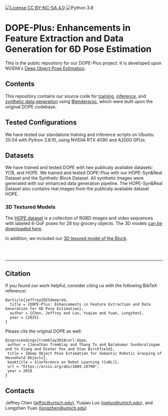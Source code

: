 [![License CC BY-NC-SA 4.0](https://img.shields.io/badge/License-CC%20BY--NC--SA%204.0-blue.svg)](https://creativecommons.org/licenses/by-nc-sa/4.0/legalcode)
![Python 3.8](https://img.shields.io/badge/python-3.8-blue.svg)

# DOPE-Plus: Enhancements in Feature Extraction and Data Generation for 6D Pose Estimation

This is the public repository for our DOPE-Plus project. It is developed upon NVIDIA's [Deep Object Pose Estimation](https://github.com/NVlabs/Deep_Object_Pose).


## Contents
This repository contains our source code for [training](train), [inference](inference), and [synthetic data generation](data_generation) using [Blenderproc](https://github.com/DLR-RM/BlenderProc), which were built upon the original DOPE codebase.


## Tested Configurations

We have tested our standalone training and inference scripts on Ubuntu 20.04 with Python 3.8.10, using NVIDIA RTX 4090 and A2000 GPUs. 


## Datasets

We have trained and tested DOPE with two publicaly available datasets: YCB, and HOPE.
We trained and tested DOPE-Plus with our HOPE-Syn&Real Dataset and the Synthetic Block Dataset. All synthetic images were generated with our enhanced data generation pipeline. The HOPE-Syn&Real Dataset also contains real images from the publicaly available dataset HOPE.


### 3D Textured Models
The [HOPE dataset](https://github.com/swtyree/hope-dataset/) is a collection of RGBD images and video sequences with labeled 6-DoF poses for 28 toy grocery objects.  The 3D models [can be  downloaded here](https://drive.google.com/drive/folders/1jiJS9KgcYAkfb8KJPp5MRlB0P11BStft). 

In addition, we included our [3D texured model of the Block](data_generation/blenderproc_data_gen/models/Block_w_sandpaper_obj/).

<br><br>

---


## Citation

If you found our work helpful, consider citing us with the following BibTeX reference:

```
@article{jeffrey2025deeprob,
  title = {DOPE-Plus: Enhancements in Feature Extraction and Data Generation for 6D Pose Estimation},
  author = {Chen, Jeffrey and Luo, Yuqiao and Yuan, Longzhen},
  year = {2025}
}
```

Please cite the original DOPE as well:
```
@inproceedings{tremblay2018corl:dope,
 author = {Jonathan Tremblay and Thang To and Balakumar Sundaralingam and Yu Xiang and Dieter Fox and Stan Birchfield},
 title = {Deep Object Pose Estimation for Semantic Robotic Grasping of Household Objects},
 booktitle = {Conference on Robot Learning (CoRL)},
 url = "https://arxiv.org/abs/1809.10790",
 year = 2018
}
```

## Contacts

Jeffrey Chen (jeffzc@umich.edu), Yuqiao Luo (joeluo@umich.edu), and Longzhen Yuan (longzhen@umich.edu)
